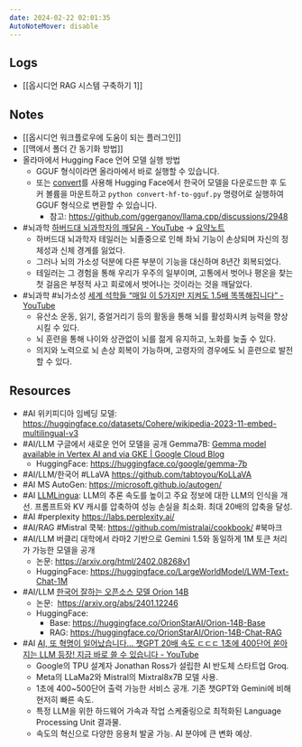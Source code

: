 ```yaml
---
date: 2024-02-22 02:01:35
AutoNoteMover: disable
---
```


## Logs
- [[옵시디언 RAG 시스템 구축하기 1]]

## Notes
- [[옵시디언 워크플로우에 도움이 되는 플러그인]]
- [[맥에서 폴더 간 동기화 방법]]
- 올라마에서 Hugging Face 언어 모델 실행 방법
	- GGUF 형식이라면 올라마에서 바로 실행할 수 있습니다.
	- 또는 [convert](https://github.com/ggerganov/llama.cpp/blob/master/convert-hf-to-gguf.py)를 사용해 Hugging Face에서 한국어 모델을 다운로드한 후 도커 볼륨을 마운트하고 `python convert-hf-to-gguf.py` 명령어로 실행하여 GGUF 형식으로 변환할 수 있습니다.
		- 참고: https://github.com/ggerganov/llama.cpp/discussions/2948
- #뇌과학 [하버드대 뇌과학자의 깨달음 - YouTube](https://youtu.be/mDPZwjqlsmk) → [요약노트](https://lilys.ai/digest/302235?videoId=mDPZwjqlsmk&result=blogPost&source=video)
	- 하버드대 뇌과학자 테일러는 뇌졸중으로 인해 좌뇌 기능이 손상되며 자신의 정체성과 신체 경계를 잃었다.
	- 그러나 뇌의 가소성 덕분에 다른 부분이 기능을 대신하며 8년간 회복되었다. 
	- 테일러는 그 경험을 통해 우리가 우주의 일부이며, 고통에서 벗어나 평온을 찾는 첫 걸음은 부정적 사고 회로에서 벗어나는 것이라는 것을 깨달았다.
- #뇌과학 #뇌가소성 [세계 석학들 “매일 이 5가지만 지켜도 1.5배 똑똑해집니다” - YouTube](https://www.youtube.com/watch?v=cAaMzYMtFEw)
	- 유산소 운동, 읽기, 중얼거리기 등의 활동을 통해 뇌를 활성화시켜 능력을 향상시킬 수 있다.
	- 뇌 훈련을 통해 나이와 상관없이 뇌를 젊게 유지하고, 노화를 늦출 수 있다. 
	- 의지와 노력으로 뇌 손상 회복이 가능하며, 고령자의 경우에도 뇌 훈련으로 발전할 수 있다.

## Resources
- #AI 위키피디아 임베딩 모델: https://huggingface.co/datasets/Cohere/wikipedia-2023-11-embed-multilingual-v3
- #AI/LLM 구글에서 새로운 언어 모델을 공개 Gemma7B: [Gemma model available in Vertex AI and via GKE | Google Cloud Blog](https://cloud.google.com/blog/products/ai-machine-learning/gemma-model-available-in-vertex-ai-and-via-gke)
	- HuggingFace: https://huggingface.co/google/gemma-7b
- #AI/LLM/한국어 #LLaVA https://github.com/tabtoyou/KoLLaVA
- #AI MS AutoGen: https://microsoft.github.io/autogen/
- #AI [LLMLingua](https://github.com/microsoft/LLMLingua): LLM의 추론 속도를 높이고 주요 정보에 대한 LLM의 인식을 개선. 프롬프트와 KV 캐시를 압축하여 성능 손실을 최소화. 최대 20배의 압축을 달성.
- #AI #perplexity https://labs.perplexity.ai/
- #AI/RAG #Mistral 쿡북: https://github.com/mistralai/cookbook/ #북마크
- #AI/LLM 버클리 대학에서 라마2 기반으로 Gemini 1.5와 동일하게 1M 토큰 처리가 가능한 모델을 공개
	- 논문: https://arxiv.org/html/2402.08268v1
	- HuggingFace: https://huggingface.co/LargeWorldModel/LWM-Text-Chat-1M
- #AI/LLM [한국어 잘하는 오픈소스 모델 Orion 14B](https://www.linkedin.com/posts/seungyun-baek-aa40a4211_%EB%B0%B1%EC%8A%B9%EC%9C%A4-%ED%95%9C%EA%B5%AD%EC%96%B4-%EC%9E%98%ED%95%98%EB%8A%94-%EC%98%A4%ED%94%88%EC%86%8C%EC%8A%A4-%EB%AA%A8%EB%8D%B8-orion-14b-%EB%93%B1%EC%9E%A5-%EC%BB%A4%EB%A6%AC%EC%96%B4%EB%A6%AC-activity-7155892775060705280-vqhD/)
	- 논문:  https://arxiv.org/abs/2401.12246
	- HuggingFace:
		- Base: https://huggingface.co/OrionStarAI/Orion-14B-Base
		- RAG: https://huggingface.co/OrionStarAI/Orion-14B-Chat-RAG
- #AI [AI, 또 혁명이 일어났습니다... 챗GPT 20배 속도 ㄷㄷㄷ  1초에 400단어 쏟아지는 LLM 등장! 지금 바로 쓸 수 있습니다 - YouTube](https://www.youtube.com/watch?v=HHlDuZW5zTg)
	- Google의 TPU 설계자 Jonathan Ross가 설립한 AI 반도체 스타트업 Groq.
	- Meta의 LLaMa2와 Mistral의 Mixtral8x7B 모델 사용.
	- 1초에 400~500단어 출력 가능한 서비스 공개. 기존 챗GPT와 Gemini에 비해 현저히 빠른 속도.
	- 특정 LLM을 위한 하드웨어 가속과 작업 스케줄링으로 최적화된 Language Processing Unit 결과물.
	- 속도의 혁신으로 다양한 응용처 발굴 가능. AI 분야에 큰 변화 예상.

